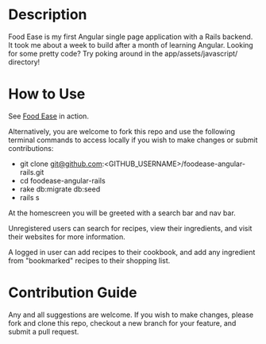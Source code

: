 # Description

Food Ease is my first Angular single page application with a Rails backend. It took me about a week to build after a month of learning Angular. Looking for some pretty code? Try poking around in the app/assets/javascript/ directory!

# How to Use

See <a href="http://www.foodease.us/" target="_blank">Food Ease</a> in action.

Alternatively, you are welcome to fork this repo and use the following terminal commands to access locally if you wish to make changes or submit contributions:

- git clone git@github.com:<GITHUB_USERNAME>/foodease-angular-rails.git
- cd foodease-angular-rails
- rake db:migrate db:seed
- rails s

At the homescreen you will be greeted with a search bar and nav bar. 

Unregistered users can search for recipes, view their ingredients, and visit their websites for more information. 

A logged in user can add recipes to their cookbook, and add any ingredient from "bookmarked" recipes to their shopping list.

# Contribution Guide

Any and all suggestions are welcome. If you wish to make changes, please fork and clone this repo, checkout a new branch for your feature, and submit a pull request. 